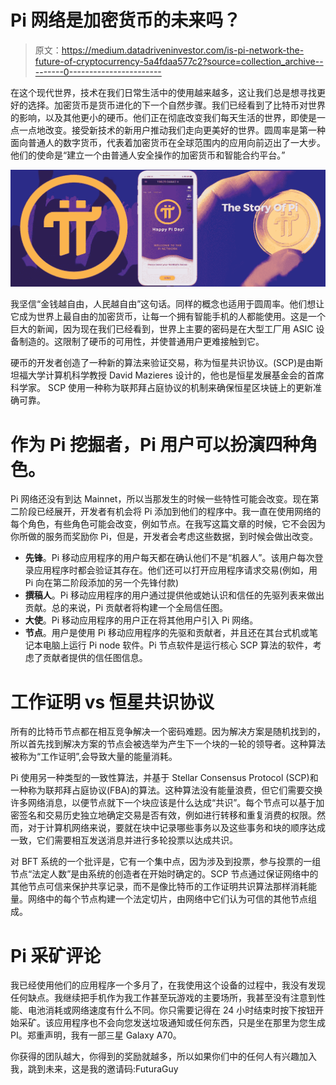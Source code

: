 # Pi 网络是加密货币的未来吗？

> 原文：<https://medium.datadriveninvestor.com/is-pi-network-the-future-of-cryptocurrency-5a4fdaa577c2?source=collection_archive---------0----------------------->

在这个现代世界，技术在我们日常生活中的使用越来越多，这让我们总是想寻找更好的选择。加密货币是货币进化的下一个自然步骤。我们已经看到了比特币对世界的影响，以及其他更小的硬币。他们正在彻底改变我们每天生活的世界，即使是一点一点地改变。接受新技术的新用户推动我们走向更美好的世界。圆周率是第一种面向普通人的数字货币，代表着加密货币在全球范围内的应用向前迈出了一大步。他们的使命是“建立一个由普通人安全操作的加密货币和智能合约平台。”

![](img/358c3c9ba0350876944c0297a2a3d906.png)

我坚信“金钱越自由，人民越自由”这句话。同样的概念也适用于圆周率。他们想让它成为世界上最自由的加密货币，让每一个拥有智能手机的人都能使用。这是一个巨大的新闻，因为现在我们已经看到，世界上主要的密码是在大型工厂用 ASIC 设备制造的。这限制了硬币的可用性，并使普通用户更难接触到它。

硬币的开发者创造了一种新的算法来验证交易，称为恒星共识协议。(SCP)是由斯坦福大学计算机科学教授 David Mazieres 设计的，他也是恒星发展基金会的首席科学家。 SCP 使用一种称为联邦拜占庭协议的机制来确保恒星区块链上的更新准确可靠。

# 作为 Pi 挖掘者，Pi 用户可以扮演四种角色。

Pi 网络还没有到达 Mainnet，所以当那发生的时候一些特性可能会改变。现在第二阶段已经展开，开发者有机会将 Pi 添加到他们的程序中。我一直在使用网络的每个角色，有些角色可能会改变，例如节点。在我写这篇文章的时候，它不会因为你所做的服务而奖励你 Pi，但是，开发者会考虑这些数据，到时候会做出改变。

*   **先锋**。Pi 移动应用程序的用户每天都在确认他们不是“机器人”。该用户每次登录应用程序时都会验证其存在。他们还可以打开应用程序请求交易(例如，用 Pi 向在第二阶段添加的另一个先锋付款)
*   **撰稿人**。Pi 移动应用程序的用户通过提供他或她认识和信任的先驱列表来做出贡献。总的来说，Pi 贡献者将构建一个全局信任图。
*   **大使**。Pi 移动应用程序的用户正在将其他用户引入 Pi 网络。
*   **节点**。用户是使用 Pi 移动应用程序的先驱和贡献者，并且还在其台式机或笔记本电脑上运行 Pi node 软件。Pi 节点软件是运行核心 SCP 算法的软件，考虑了贡献者提供的信任图信息。

# 工作证明 vs 恒星共识协议

所有的比特币节点都在相互竞争解决一个密码难题。因为解决方案是随机找到的，所以首先找到解决方案的节点会被选举为产生下一个块的一轮的领导者。这种算法被称为“工作证明”,会导致大量的能量消耗。

Pi 使用另一种类型的一致性算法，并基于 Stellar Consensus Protocol (SCP)和一种称为联邦拜占庭协议(FBA)的算法。这种算法没有能量浪费，但它们需要交换许多网络消息，以便节点就下一个块应该是什么达成“共识”。每个节点可以基于加密签名和交易历史独立地确定交易是否有效，例如进行转移和重复消费的权限。然而，对于计算机网络来说，要就在块中记录哪些事务以及这些事务和块的顺序达成一致，它们需要相互发送消息并进行多轮投票以达成共识。

对 BFT 系统的一个批评是，它有一个集中点，因为涉及到投票，参与投票的一组节点“法定人数”是由系统的创造者在开始时确定的。SCP 节点通过保证网络中的其他节点可信来保护共享记录，而不是像比特币的工作证明共识算法那样消耗能量。网络中的每个节点构建一个法定切片，由网络中它们认为可信的其他节点组成。

# Pi 采矿评论

我已经使用他们的应用程序一个多月了，在我使用这个设备的过程中，我没有发现任何缺点。我继续把手机作为我工作甚至玩游戏的主要场所，我甚至没有注意到性能、电池消耗或网络速度有什么不同。你只需要记得在 24 小时结束时按下按钮开始采矿。该应用程序也不会向您发送垃圾通知或任何东西，只是坐在那里为您生成 PI。郑重声明，我有一部三星 Galaxy A70。

你获得的团队越大，你得到的奖励就越多，所以如果你们中的任何人有兴趣加入我，跳到未来，这是我的邀请码:FuturaGuy